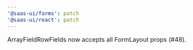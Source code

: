```yaml
---
'@saas-ui/forms': patch
'@saas-ui/react': patch
---
```


ArrayFieldRowFields now accepts all FormLayout props (#48).
